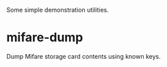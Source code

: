 Some simple demonstration utilities.

mifare-dump
===========

Dump Mifare storage card contents using known keys.
